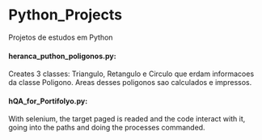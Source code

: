 # Python_Projects
 Projetos de  estudos em Python 


#### heranca_puthon_poligonos.py:

Creates 3 classes: Triangulo, Retangulo e Circulo que erdam informacoes da classe Poligono. Areas desses poligonos sao calculados e impressos.

#### hQA_for_Portifolyo.py:

With selenium, the target paged is readed and the code interact with it, going into the paths and doing the processes commanded.
